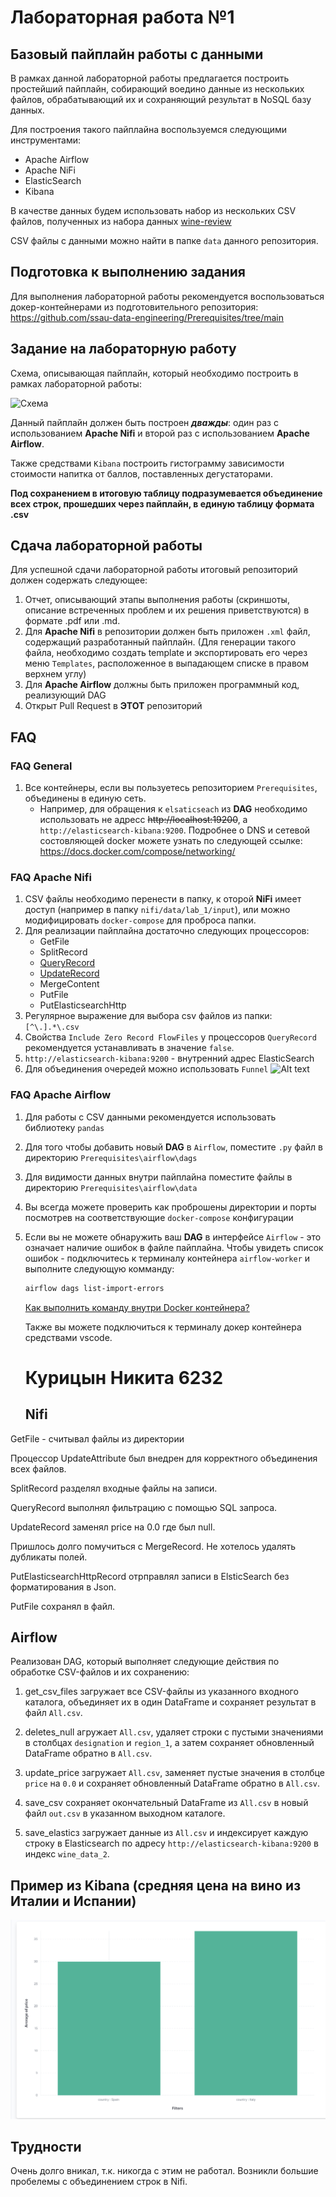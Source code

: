 # Лабораторная работа №1

## Базовый пайплайн работы с данными

В рамках данной лабораторной работы предлагается построить простейший пайплайн, собирающий воедино данные из нескольких файлов, обрабатывающий их и сохраняющий результат в NoSQL базу данных.

Для построения такого пайплайна воспользуемся следующими инструментами:

* Apache Airflow
* Apache NiFi
* ElasticSearch
* Kibana

В качестве данных будем использовать набор из нескольких CSV файлов, полученных из набора данных [wine-review](https://www.kaggle.com/datasets/zynicide/wine-reviews/)

CSV файлы с данными можно найти в папке `data` данного репозитория.

## Подготовка к выполнению задания

Для выполнения лабораторной работы рекомендуется воспользоваться докер-контейнерами из подготовительного репозитория: <https://github.com/ssau-data-engineering/Prerequisites/tree/main>

## Задание на лабораторную работу

Схема, описывающая пайплайн, который необходимо построить в рамках лабораторной работы:

![Схема](./images/img2.png)

Данный пайплайн должен быть построен ***дважды***: один раз с использованием **Apache Nifi** и второй раз с использованием **Apache Airflow**.

Также средствами `Kibana` построить гистограмму зависимости стоимости напитка от баллов, поставленных дегустаторами.

**Под сохранением в итоговую таблицу подразумевается объединение всех строк, прошедших через пайплайн, в единую таблицу формата .csv**

## Сдача лабораторной работы

Для успешной сдачи лабораторной работы итоговый репозиторий должен содержать следующее:

1. Отчет, описывающий этапы выполнения работы (скриншоты, описание встреченных проблем и их решения приветствуются) в формате .pdf или .md.
2. Для **Apache Nifi** в репозитории должен быть приложен `.xml` файл, содержащий разработанный пайплайн. (Для генерации такого файла, необходимо создать template и экспортировать его через меню `Templates`, расположенное в выпадающем списке в правом верхнем углу)
3. Для **Apache Airflow** должны быть приложен программный код, реализующий DAG
4. Открыт Pull Request в **ЭТОТ** репозиторий

## FAQ

### FAQ General

1. Все контейнеры, если вы пользуетесь репозиторием `Prerequisites`, объединены в единую сеть.
   * Например, для обращения к `elsaticseach` из **DAG** необходимо использовать не адресс ~~http://localhost:19200~~,
     а `http://elasticsearch-kibana:9200`.
     Подробнее о DNS и сетевой состовляющей docker можете узнать по следующей ссылке: <https://docs.docker.com/compose/networking/>

### FAQ Apache Nifi

1. CSV файлы необходимо перенести в папку, к оторой **NiFi** имеет доступ (например в папку `nifi/data/lab_1/input`), или можно модифицировать `docker-compose` для проброса папки.
2. Для реализации пайплайна достаточно следующих процессоров:
    * GetFile
    * SplitRecord
    * [QueryRecord](http://localhost:18080/nifi-docs/documentation?select=org.apache.nifi.processors.standard.QueryRecord&group=org.apache.nifi&artifact=nifi-standard-nar&version=1.23.2)
    * [UpdateRecord](http://localhost:18080/nifi-docs/documentation?select=org.apache.nifi.processors.standard.UpdateRecord&group=org.apache.nifi&artifact=nifi-standard-nar&version=1.23.2)
    * MergeContent
    * PutFile
    * PutElasticsearchHttp
3. Регулярное выражение для выбора csv файлов из папки: `[^\.].*\.csv`
4. Свойства `Include Zero Record FlowFiles` у процессоров `QueryRecord` рекомендуется устанавливать в значение `false`.
5. `http://elasticsearch-kibana:9200` - внутренний адрес ElasticSearch
6. Для объединения очередей можно использовать `Funnel`
![Alt text](./images/img1.png)

### FAQ Apache Airflow

1. Для работы с CSV данными рекомендуется использовать библиотеку `pandas`
2. Для того чтобы добавить новый **DAG** в `Airflow`, поместите `.py` файл в директорию `Prerequisites\airflow\dags`
3. Для видимости данных внутри пайплайна поместите файлы в директорию `Prerequisites\airflow\data`
4. Вы всегда можете проверить как проброшены директории и порты посмотрев на соответствующие `docker-compose` конфигурации
5. Если вы не можете обнаружить ваш **DAG** в интерфейсе `Airflow` - это означает наличие ошибок в файле пайплайна.
    Чтобы увидеть список ошибок - подключитесь к терминалу контейнера `airflow-worker` и выполните следующую комманду:

    ```bash
    airflow dags list-import-errors
    ```

    [Как выполнить команду внутри Docker контейнера?](https://www.mousedc.ru/learning/565-komanda-docker-konteyner/)

    Также вы можете подключиться к терминалу докер контейнера средствами vscode.

   #  Курицын Никита 6232
   ## Nifi
GetFile - считывал файлы из директории

Процессор UpdateAttribute был внедрен для корректного объединения всех файлов.

SplitRecord разделял входные файлы на записи.

QueryRecord выполнял фильтрацию с помощью SQL запроса.

UpdateRecord заменял price на 0.0 где был null.

Пришлось долго помучиться с MergeRecord. Не хотелось удалять дубликаты полей.

PutElasticsearchHttpRecord отрправлял записи в ElsticSearch без форматирования в Json.

PutFile сохранял в файл.

## Airflow
Реализован DAG, который выполняет следующие действия по обработке CSV-файлов и их сохранению:

1. get_csv_files загружает все CSV-файлы из указанного входного каталога, объединяет их в один DataFrame и сохраняет результат в файл `All.csv`.

2. deletes_null агружает `All.csv`, удаляет строки с пустыми значениями в столбцах `designation` и `region_1`, а затем сохраняет обновленный DataFrame обратно в `All.csv`.

3. update_price загружает `All.csv`, заменяет пустые значения в столбце `price` на `0.0` и сохраняет обновленный DataFrame обратно в `All.csv`.

4. save_csv сохраняет окончательный DataFrame из `All.csv` в новый файл `out.csv` в указанном выходном каталоге.

5. save_elasticз загружает данные из `All.csv` и индексирует каждую строку в Elasticsearch по адресу `http://elasticsearch-kibana:9200` в индекс `wine_data_2`.
## Пример из Kibana (средняя цена на вино из Италии и Испании)
![Пример изображения](https://github.com/BandooSs/Lab-1-2024/blob/main/images/Снимок%20экрана%202024-10-22%20183041.png)
## Трудности
Очень долго вникал, т.к. никогда с этим не работал. Возникли большие пробелемы с объединением строк в Nifi.
